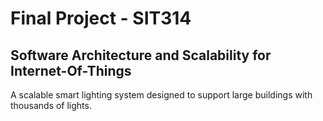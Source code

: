 # Final Project - SIT314 
## Software Architecture and Scalability for Internet-Of-Things
A scalable smart lighting system designed to support large buildings with thousands of lights.
